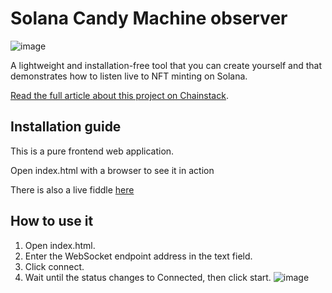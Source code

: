 # Solana Candy Machine observer
![image](https://chainstack.com/wp-content/uploads/2022/02/Candy-observer-1.png)

A lightweight and installation-free tool that you can create yourself and that demonstrates how to listen live to NFT minting on Solana.

[Read the full article about this project on Chainstack](https://chainstack.com/candy-observer-monitor-solana-for-newly-minted-nfts-in-real-time/).

## Installation guide

This is a pure frontend web application.

Open index.html with a browser to see it in action

There is also a live fiddle [here](https://jsfiddle.net/wuzhong/y7okLgds/)

## How to use it

1. Open index.html.
2. Enter the WebSocket endpoint address in the text field.
3. Click connect.
4. Wait until the status changes to Connected, then click start.
![image](https://chainstack.com/wp-content/uploads/2022/02/Screenshot-2022-02-22-at-11.11.17-768x476.png)
